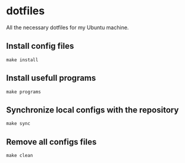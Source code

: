 # dotfiles 
All the necessary dotfiles for my Ubuntu machine.

## Install config files  
```
make install
```

## Install usefull programs 
```
make programs
```

## Synchronize local configs with the repository
```
make sync
```

## Remove all configs files 
```
make clean
```
    
